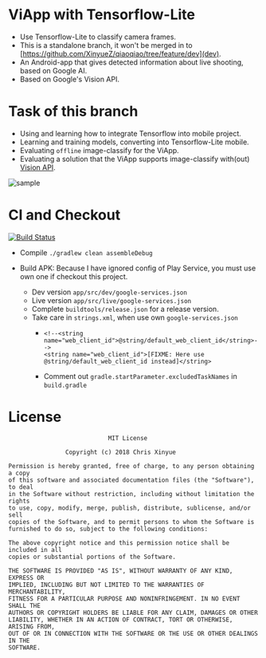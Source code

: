# ViApp with Tensorflow-Lite

- Use Tensorflow-Lite to classify camera frames.
- This is a standalone branch, it won't be merged in to [https://github.com/XinyueZ/qiaoqiao/tree/feature/dev](dev).
- An Android-app that gives detected information about live shooting, based on Google AI.
- Based on Google's Vision API.

# Task of this branch

- Using and learning how to integrate Tensorflow into mobile project.
- Learning and training models, converting into Tensorflow-Lite mobile.
- Evaluating ```offline``` image-classify for the ViApp.   
- Evaluating a solution that the ViApp supports image-classify with(out) [Vision API](https://cloud.google.com/vision/). 

![sample](media/tf-lite-sample.gif)


# CI and Checkout     
    
[![Build Status](https://travis-ci.org/XinyueZ/qiaoqiao.svg?branch=master)](https://travis-ci.org/XinyueZ/qiaoqiao)
 
- Compile ```./gradlew clean assembleDebug```

- Build APK: Because I have ignored config of Play Service, you must use own one if checkout this project.
    - Dev version ```app/src/dev/google-services.json```
    - Live version ```app/src/live/google-services.json```
    - Complete ```buildtools/release.json``` for a release version.
    - Take care in ```strings.xml```, when use own ```google-services.json```
        -     <!--<string name="web_client_id">@string/default_web_client_id</string>-->
              <string name="web_client_id">[FIXME: Here use @string/default_web_client_id instead]</string>
        - Comment out ```gradle.startParameter.excludedTaskNames``` in ```build.gradle```
            
        

# License

``` 
                            MIT License

                Copyright (c) 2018 Chris Xinyue 

Permission is hereby granted, free of charge, to any person obtaining a copy
of this software and associated documentation files (the "Software"), to deal
in the Software without restriction, including without limitation the rights
to use, copy, modify, merge, publish, distribute, sublicense, and/or sell
copies of the Software, and to permit persons to whom the Software is
furnished to do so, subject to the following conditions:

The above copyright notice and this permission notice shall be included in all
copies or substantial portions of the Software.

THE SOFTWARE IS PROVIDED "AS IS", WITHOUT WARRANTY OF ANY KIND, EXPRESS OR
IMPLIED, INCLUDING BUT NOT LIMITED TO THE WARRANTIES OF MERCHANTABILITY,
FITNESS FOR A PARTICULAR PURPOSE AND NONINFRINGEMENT. IN NO EVENT SHALL THE
AUTHORS OR COPYRIGHT HOLDERS BE LIABLE FOR ANY CLAIM, DAMAGES OR OTHER
LIABILITY, WHETHER IN AN ACTION OF CONTRACT, TORT OR OTHERWISE, ARISING FROM,
OUT OF OR IN CONNECTION WITH THE SOFTWARE OR THE USE OR OTHER DEALINGS IN THE
SOFTWARE.

```